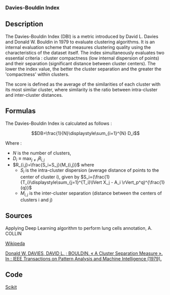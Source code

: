 ### Davies-Bouldin Index 

## Description 

The Davies-Bouldin Index (DBI) is a metric introduced by David L. Davies and Donald W. Bouldin in 1979 to evaluate clustering algorithms.
It is an internal evaluation scheme that measures clustering quality using the characteristics of the dataset itself.
The index simultaneously evaluates two essential criteria : cluster compactness (low internal dispersion of points) and their separation (significant distance between cluster centers).
The lower the index value, the better the cluster separation and the greater the 'compactness' within clusters.

The score is defined as the average of the similarities of each cluster with its most similar cluster, where similarity is the ratio between intra-cluster and inter-cluster distances.

## Formulas

The Davies-Bouldin Index is calculated as follows :

$$DB=\frac{1}{N}\displaystyle\sum_{i=1}^{N} D_i$$

Where : 
- $N$ is the number of clusters,
- $D_i \equiv \displaystyle\max_{j\neq i} R_{i,j}$
- $R_{i,j}=\frac{S_i+S_j}{M_{i,j}}$ where
    -  $S_i$ is the intra-cluster dispersion (average distance of points to the center of cluster i), given by $S_i=(\frac{1}{T_i}\displaystyle\sum_{j=1}^{T_i}\lVert X_j - A_i \rVert_p^q)^{\frac{1}{q}}$
    -  $M_{i,j}$ is the inter-cluster separation (distance between the centers of clusters i and j)

## Sources 

Applying Deep Learning algorithm to perform lung cells annotation, A. COLLIN

[Wikipeda](https://en.wikipedia.org/wiki/Davies%E2%80%93Bouldin_index)

[Donald W. DAVIES, DAVID L. ; BOULDIN. « A Cluster Separation Measure ». In : IEEE Transactions on Pattern Analysis and Machine Intelligence (1979).](https://doi.org/10.1109/TPAMI.1979.4766909)

## Code 

[Scikit](https://scikit-learn.org/stable/modules/generated/sklearn.metrics.davies_bouldin_score.html#sklearn.metrics.davies_bouldin_score)
